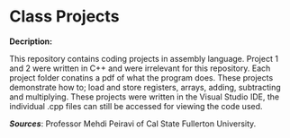 # Class Projects

**Decription:**
  
  This repository contains coding projects in assembly language. Project 1 and 2 were written in C++ and were irrelevant for this
  repository. Each project folder conatins a pdf of what the program does. These projects demonstrate how to; load and store
  registers, arrays, adding, subtracting and multiplying. These projects were written in the Visual Studio IDE, the individual .cpp
  files can still be accessed for viewing the code used.
  
  ***Sources***: Professor Mehdi Peiravi of Cal State Fullerton University.
